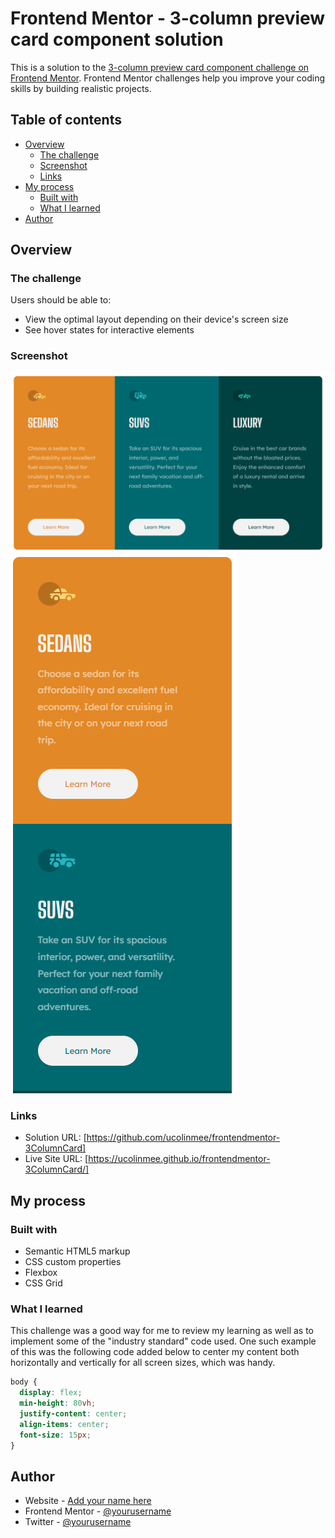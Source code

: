 # Frontend Mentor - 3-column preview card component solution

This is a solution to the [3-column preview card component challenge on Frontend Mentor](https://www.frontendmentor.io/challenges/3column-preview-card-component-pH92eAR2-). Frontend Mentor challenges help you improve your coding skills by building realistic projects. 

## Table of contents

- [Overview](#overview)
  - [The challenge](#the-challenge)
  - [Screenshot](#screenshot)
  - [Links](#links)
- [My process](#my-process)
  - [Built with](#built-with)
  - [What I learned](#what-i-learned)
- [Author](#author)

## Overview

### The challenge

Users should be able to:

- View the optimal layout depending on their device's screen size
- See hover states for interactive elements

### Screenshot

![](./images/3car-desktop-screenshot.png)
![](./images/3car-mobile-screenshot.png)

### Links

- Solution URL: [https://github.com/ucolinmee/frontendmentor-3ColumnCard]
- Live Site URL: [https://ucolinmee.github.io/frontendmentor-3ColumnCard/]

## My process

### Built with

- Semantic HTML5 markup
- CSS custom properties
- Flexbox
- CSS Grid

### What I learned

This challenge was a good way for me to review my learning as well as to implement some of the "industry standard" code used. One such example of this was the following code added below to center my content both horizontally and vertically for all screen sizes, which was handy. 

```css
body {
  display: flex;
  min-height: 80vh;
  justify-content: center;
  align-items: center;
  font-size: 15px;
}
```

## Author

- Website - [Add your name here](https://www.your-site.com)
- Frontend Mentor - [@yourusername](https://www.frontendmentor.io/profile/yourusername)
- Twitter - [@yourusername](https://www.twitter.com/yourusername)
